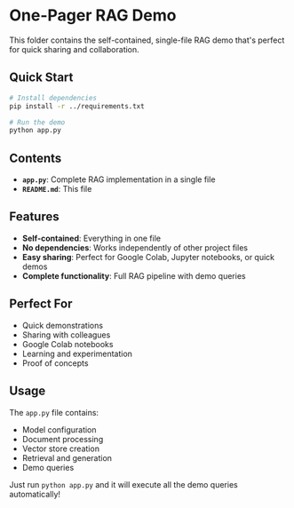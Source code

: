 # One-Pager RAG Demo

This folder contains the self-contained, single-file RAG demo that's perfect for quick sharing and collaboration.

## Quick Start

```bash
# Install dependencies
pip install -r ../requirements.txt

# Run the demo
python app.py
```

## Contents

- **`app.py`**: Complete RAG implementation in a single file
- **`README.md`**: This file

## Features

- **Self-contained**: Everything in one file
- **No dependencies**: Works independently of other project files
- **Easy sharing**: Perfect for Google Colab, Jupyter notebooks, or quick demos
- **Complete functionality**: Full RAG pipeline with demo queries

## Perfect For

- Quick demonstrations
- Sharing with colleagues
- Google Colab notebooks
- Learning and experimentation
- Proof of concepts

## Usage

The `app.py` file contains:
- Model configuration
- Document processing
- Vector store creation
- Retrieval and generation
- Demo queries

Just run `python app.py` and it will execute all the demo queries automatically!
